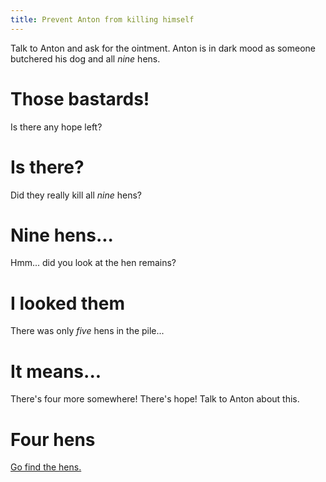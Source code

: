 ```yaml
---
title: Prevent Anton from killing himself
---
```


Talk to Anton and ask for the ointment. Anton is in dark mood as someone butchered his dog and all *nine* hens.

# Those bastards!
Is there any hope left?

# Is there?
Did they really kill all *nine* hens?

# Nine hens...
Hmm... did you look at the hen remains?

# I looked them
There was only *five* hens in the pile...

# It means...
There's four more somewhere! There's hope! Talk to Anton about this.

# Four hens
[Go find the hens.](020-four-hens.md)
